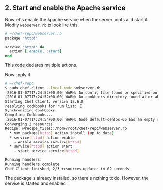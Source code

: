 ## 2. Start and enable the Apache service

Now let's enable the Apache service when the server boots and start it. Modify <code class="file-path">webserver.rb</code> to look like this.

```ruby
# ~/chef-repo/webserver.rb
package 'httpd'

service 'httpd' do
  action [:enable, :start]
end
```

This code declares multiple actions.

Now apply it.

```bash
# ~/chef-repo
$ sudo chef-client --local-mode webserver.rb
[2016-01-07T17:24:52+00:00] WARN: No config file found or specified on command line, using command line options.
[2016-01-07T17:24:52+00:00] WARN: No cookbooks directory found at or above current directory.  Assuming /home/root/chef-repo.
Starting Chef Client, version 12.6.0
resolving cookbooks for run list: []
Synchronizing Cookbooks:
Compiling Cookbooks...
[2016-01-07T17:24:54+00:00] WARN: Node default-centos-65 has an empty run list.
Converging 2 resources
Recipe: @recipe_files::/home/root/chef-repo/webserver.rb
  * yum_package[httpd] action install (up to date)
  * service[httpd] action enable
    - enable service service[httpd]
  * service[httpd] action start
    - start service service[httpd]

Running handlers:
Running handlers complete
Chef Client finished, 2/3 resources updated in 02 seconds
```

The package is already installed, so there's nothing to do. However, the service is started and enabled.
